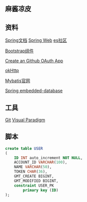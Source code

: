 ## 麻酱凉皮

## 资料
[Spring文档](https://spring.io/guides)
[Spring Web](https://spring.io/guides/gs/serving-web-content/)
[es社区](https://elasticsearch.cn/explore)

[Bootstrap组件](https://v3.bootcss.com/components/)

[Create an Github OAuth App](https://docs.github.com/en/developers/apps/building-oauth-apps/creating-an-oauth-app)

[okHttp](https://square.github.io/okhttp/)

[Mybatis官网](https://mybatis.org/mybatis-3/zh/getting-started.html)

[Spring embedded-database](https://docs.spring.io/spring-boot/docs/2.0.0.RC1/reference/htmlsingle/#boot-features-embedded-database-support)
## 工具
[Git](https://git-scm.com/download)
[Visual Paradigm](https://www.visual-paradigm.com)

## 脚本
```sql 
create table USER
(
	ID INT auto_increment NOT NULL,
	ACCOUNT_ID VARCHAR(100),
	NAME VARCHAR(50),
	TOKEN CHAR(36),
	GMT_CREATE BIGINT,
	GMT_MODIFIED BIGINT,
	constraint USER_PK
		primary key (ID)
);



```